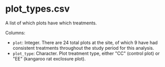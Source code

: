 # plot_types.csv

A list of which plots have which treatments.

Columns:

- `plot`: Integer. There are 24 total plots at the site, of which 9 have had consistent treatments throughout the study period for this analysis.
- `plot_type`: Character. Plot treatment type, either "CC" (control plot) or "EE" (kangaroo rat exclosure plot).